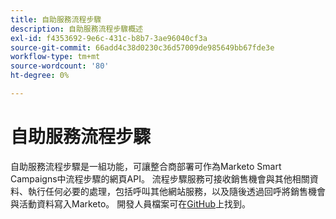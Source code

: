 ```yaml
---
title: 自助服務流程步驟
description: 自助服務流程步驟概述
exl-id: f4353692-9e6c-431c-b8b7-3ae96040cf3a
source-git-commit: 66add4c38d0230c36d57009de985649bb67fde3e
workflow-type: tm+mt
source-wordcount: '80'
ht-degree: 0%

---
```


# 自助服務流程步驟

自助服務流程步驟是一組功能，可讓整合商部署可作為Marketo Smart Campaigns中流程步驟的網頁API。 流程步驟服務可接收銷售機會與其他相關資料、執行任何必要的處理，包括呼叫其他網站服務，以及隨後透過回呼將銷售機會與活動資料寫入Marketo。 開發人員檔案可在[GitHub](https://github.com/adobe/Marketo-SSFS-Service-Provider-Interface)上找到。
